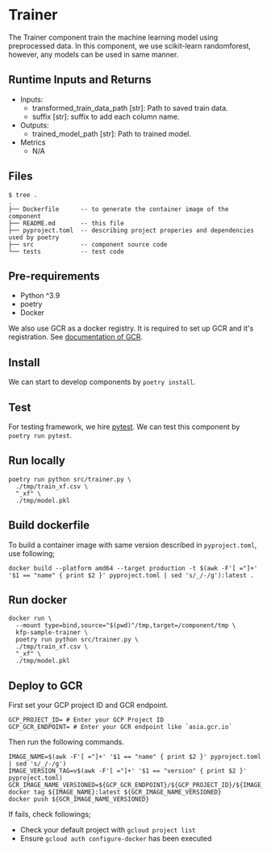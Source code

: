 # Trainer

The Trainer component train the machine learning model using preprocessed data. In this component, we use scikit-learn randomforest, however, any models can be used in same manner.

## Runtime Inputs and Returns

- Inputs:
  - transformed_train_data_path [str]: Path to saved train data.
  - suffix [str]: suffix to add each column name.
- Outputs:
  - trained_model_path [str]: Path to trained model.
- Metrics
  - N/A

## Files

```console
$ tree .
.
├── Dockerfile      -- to generate the container image of the component
├── README.md       -- this file
├── pyproject.toml  -- describing project properies and dependencies used by poetry
├── src             -- component source code
└── tests           -- test code
```

## Pre-requirements

- Python ^3.9
- poetry
- Docker

We also use GCR as a docker registry. It is required to set up GCR and it's registration. See [documentation of GCR](https://cloud.google.com/container-registry/docs/quickstart).

## Install

We can start to develop components by `poetry install`.

## Test

For testing framework, we hire [pytest](https://docs.pytest.org/en/6.2.x/). We can test this component by `poetry run pytest`.

## Run locally

```shell
poetry run python src/trainer.py \
  ./tmp/train_xf.csv \
  "_xf" \
  ./tmp/model.pkl
```

## Build dockerfile

To build a container image with same version described in `pyproject.toml`, use following;

```shell
docker build --platform amd64 --target production -t $(awk -F'[ ="]+' '$1 == "name" { print $2 }' pyproject.toml | sed 's/_/-/g'):latest .
```

## Run docker

```shell
docker run \
  --mount type=bind,source="$(pwd)"/tmp,target=/component/tmp \
  kfp-sample-trainer \
  poetry run python src/trainer.py \
  ./tmp/train_xf.csv \
  "_xf" \
  ./tmp/model.pkl
```

## Deploy to GCR

First set your GCP project ID and GCR endpoint.

```shell
GCP_PROJECT_ID= # Enter your GCP Project ID
GCP_GCR_ENDPOINT= # Enter your GCR endpoint like `asia.gcr.io`
```

Then run the following commands.

```shell
IMAGE_NAME=$(awk -F'[ ="]+' '$1 == "name" { print $2 }' pyproject.toml | sed 's/_/-/g')
IMAGE_VERSION_TAG=v$(awk -F'[ ="]+' '$1 == "version" { print $2 }' pyproject.toml)
GCR_IMAGE_NAME_VERSIONED=${GCP_GCR_ENDPOINT}/${GCP_PROJECT_ID}/${IMAGE_NAME}:${IMAGE_VERSION_TAG}
docker tag ${IMAGE_NAME}:latest ${GCR_IMAGE_NAME_VERSIONED}
docker push ${GCR_IMAGE_NAME_VERSIONED}
```

If fails, check followings;

- Check your default project with `gcloud project list`
- Ensure `gcloud auth configure-docker` has been executed
